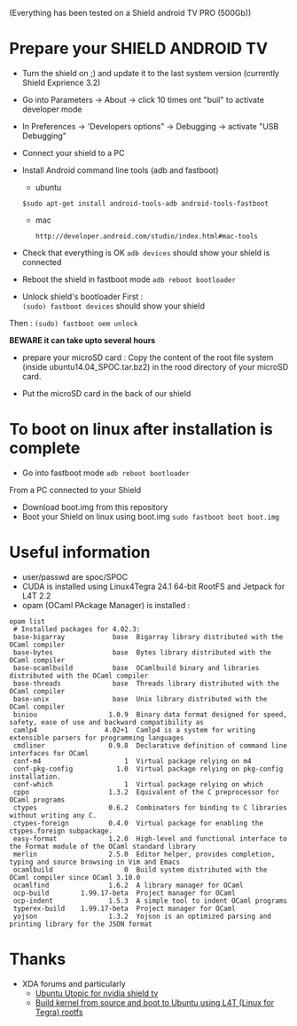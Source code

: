 (Everything has been tested on a Shield android TV PRO (500Gb))

# Prepare your SHIELD ANDROID TV
+ Turn the shield on ;) and update it to the last system version (currently Shield Exprience 3.2)
+ Go into Parameters -> About -> click 10 times ont "buil" to activate developer mode
+ In Preferences -> 'Developers options" -> Debugging -> activate "USB Debugging"
+ Connect your shield to a PC 
+ Install Android command line tools (adb and fastboot)
  +  ubuntu

	`$sudo apt-get install android-tools-adb android-tools-fastboot`

  + mac
  
    `http://developer.android.com/studio/index.html#mac-tools`
		   
		   
+ Check that everything is OK
  `adb devices`
  should show your shield is connected

+ Reboot the shield in fastboot mode
`adb reboot bootloader`

+ Unlock shield's bootloader
First : 	
	`(sudo) fastboot devices` should show your shield

Then :
	`(sudo) fastboot oem unlock`

**BEWARE it can take upto several hours**

+ prepare your microSD card : 
  Copy the content of the root file system (inside ubuntu14.04_SPOC.tar.bz2)  in the rood directory of your microSD card.

+ Put the microSD card in the back of our shield


# To boot on linux after installation is complete
+ Go into fastboot mode
  `adb reboot bootloader`

From a PC connected to your Shield

+ Download boot.img from this repository
+ Boot your Shield on linux using boot.img
  `sudo fastboot boot boot.img`
 

# Useful information 
+ user/passwd are spoc/SPOC
+ CUDA is installed using Linux4Tegra 24.1 64-bit RootFS and Jetpack for L4T 2.2
+ opam (OCaml PAckage Manager) is installed :
```
opam list
 # Installed packages for 4.02.3:
 base-bigarray            base  Bigarray library distributed with the OCaml compiler
 base-bytes               base  Bytes library distributed with the OCaml compiler
 base-ocamlbuild          base  OCamlbuild binary and libraries distributed with the OCaml compiler
 base-threads             base  Threads library distributed with the OCaml compiler
 base-unix                base  Unix library distributed with the OCaml compiler
 biniou                  1.0.9  Binary data format designed for speed, safety, ease of use and backward compatibility as
 camlp4                 4.02+1  Camlp4 is a system for writing extensible parsers for programming languages
 cmdliner                0.9.8  Declarative definition of command line interfaces for OCaml
 conf-m4                     1  Virtual package relying on m4
 conf-pkg-config           1.0  Virtual package relying on pkg-config installation.
 conf-which                  1  Virtual package relying on which
 cppo                    1.3.2  Equivalent of the C preprocessor for OCaml programs
 ctypes                  0.6.2  Combinators for binding to C libraries without writing any C.
 ctypes-foreign          0.4.0  Virtual package for enabling the ctypes.foreign subpackage.
 easy-format             1.2.0  High-level and functional interface to the Format module of the OCaml standard library
 merlin                  2.5.0  Editor helper, provides completion, typing and source browsing in Vim and Emacs
 ocamlbuild                  0  Build system distributed with the OCaml compiler since OCaml 3.10.0
 ocamlfind               1.6.2  A library manager for OCaml
 ocp-build        1.99.17-beta  Project manager for OCaml
 ocp-indent              1.5.3  A simple tool to indent OCaml programs
 typerex-build    1.99.17-beta  Project manager for OCaml
 yojson                  1.3.2  Yojson is an optimized parsing and printing library for the JSON format
```
 

# Thanks
+ XDA forums and particularly  
	+ [Ubuntu Utopic for nvidia shield tv](http://forum.xda-developers.com/shield-tv/general/ubuntu-utopic-nvidia-shield-tv-t3150352/)
	+ [Build kernel from source and boot to Ubuntu using L4T (Linux for Tegra) rootfs](http://forum.xda-developers.com/shield-tv/general/build-kernel-source-boot-to-ubuntu-t3274632)

